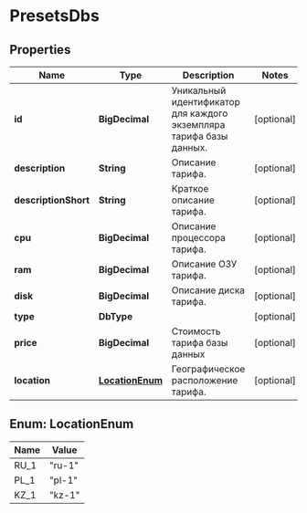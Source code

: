 

# PresetsDbs


## Properties

| Name | Type | Description | Notes |
|------------ | ------------- | ------------- | -------------|
|**id** | **BigDecimal** | Уникальный идентификатор для каждого экземпляра тарифа базы данных. |  [optional] |
|**description** | **String** | Описание тарифа. |  [optional] |
|**descriptionShort** | **String** | Краткое описание тарифа. |  [optional] |
|**cpu** | **BigDecimal** | Описание процессора тарифа. |  [optional] |
|**ram** | **BigDecimal** | Описание ОЗУ тарифа. |  [optional] |
|**disk** | **BigDecimal** | Описание диска тарифа. |  [optional] |
|**type** | **DbType** |  |  [optional] |
|**price** | **BigDecimal** | Стоимость тарифа базы данных |  [optional] |
|**location** | [**LocationEnum**](#LocationEnum) | Географическое расположение тарифа. |  [optional] |



## Enum: LocationEnum

| Name | Value |
|---- | -----|
| RU_1 | &quot;ru-1&quot; |
| PL_1 | &quot;pl-1&quot; |
| KZ_1 | &quot;kz-1&quot; |



